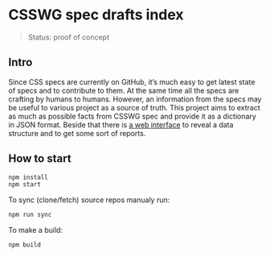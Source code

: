 # CSSWG spec drafts index

> Status: proof of concept

## Intro

Since CSS specs are currently on GitHub, it’s much easy to get latest state of specs and to contribute to them. At the same time all the specs are crafting by humans to humans. However, an information from the specs may be useful to various project as a source of truth. This project aims to extract as much as possible facts from CSSWG spec and provide it as a dictionary in JSON format. Beside that there is [a web interface](https://csstree.github.io/csswg-drafts-index/) to reveal a data structure and to get some sort of reports.

## How to start

```bash
npm install
npm start
```

To sync (clone/fetch) source repos manualy run:

```bash
npm run sync
```

To make a build:

```
npm build
```
